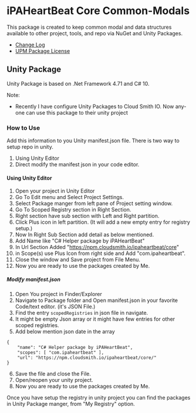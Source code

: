 # iPAHeartBeat Core Common-Modals

This package is created to keep common modal and data structures available to other project, tools, and repo via NuGet and Unity Packages.

-   [Change Log](CHANGELOG.md)
-   [UPM Package License](LICENCE.md)

## Unity Package

Unity Package is based on .Net Framework 4.71 and C# 10.

Note:

-   Recently I have configure Unity Packages to Cloud Smith IO. Now any-one can use this package to their unity project

### How to Use

Add this information to you Unity manifest.json file. There is two way to setup repo in unity.

1. Using Unity Editor
2. Direct modify the manifest json in your code editor.

#### Using Unity Editor

1. Open your project in Unity Editor
2. Go To Edit menu and Select Project Settings.
3. Select Package manger from left pane of Project setting window.
4. Go To Scoped Registry section in Right Section.
5. Right section have sub section with Left and Right partition.
6. Click Plus icon in left partition. (It will add a new empty entry for registry setup.)
7. Now In Right Sub Section add detail as below mentioned.
8. Add Name like "C# Helper package by iPAHeartBeat"
9. In Url Section Added "https://npm.cloudsmith.io/ipaheartbeat/core"
10. in Scope(s) use Plus Icon from right side and Add "com.ipaheartbeat".
11. Close the window and Save project from File Menu.
12. Now you are ready to use the packages created by Me.

##### Modify manifest.json

1. Open You project in Finder/Explorer
2. Navigate to Package folder and Open manifest.json in your favorite Code/text editor. (it's JSON File.)
3. Find the entry `scopedRegistries` in json file in navigate.
4. It might be empty Json array or it might have few entries for other scoped registries.
5. Add below mention json date in the array

```
{
	"name": "C# Helper package by iPAHeartBeat",
	"scopes": [ "com.ipaheartbeat" ],
	"url": "https://npm.cloudsmith.io/ipaheartbeat/core/"
}
```

6. Save the file and close the File.
7. Open/reopen your unity project.
8. Now you are ready to use the packages created by Me.

Once you have setup the registry in unity project you can find the packages in Unity Package manger, from "My Registry" option.
